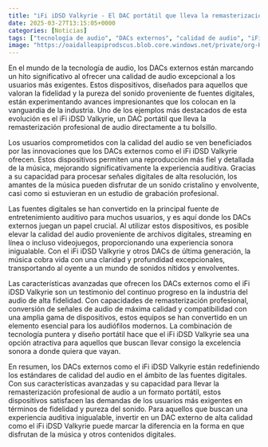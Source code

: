 ```yaml
---
title: "iFi iDSD Valkyrie - El DAC portátil que lleva la remasterización profesional de audio a tu bolsillo"
date: 2025-03-27T13:15:05+0000
categories: [Noticias]
tags: ["tecnología de audio", "DACs externos", "calidad de audio", "iFi iDSD Valkyrie", "fidelidad", "pureza del sonido", "remasterización profesional."]
image: "https://oaidalleapiprodscus.blob.core.windows.net/private/org-HKmKxpuNw3Y88lm4EBrIPq0n/user-ZwiCXOggLL8ZNNKE2g7rXFmV/img-PTPFZft0W7IBPNGUkBmfWMrD.png?st=2025-03-27T12%3A15%3A05Z&se=2025-03-27T14%3A15%3A05Z&sp=r&sv=2024-08-04&sr=b&rscd=inline&rsct=image/png&skoid=d505667d-d6c1-4a0a-bac7-5c84a87759f8&sktid=a48cca56-e6da-484e-a814-9c849652bcb3&skt=2025-03-27T08%3A02%3A43Z&ske=2025-03-28T08%3A02%3A43Z&sks=b&skv=2024-08-04&sig=ofeUOQ/6Th1GyaGmQedb5zfMFK6wN7YeKbvDeg2tmwY%3D"
---
```


En el mundo de la tecnología de audio, los DACs externos están marcando un hito significativo al ofrecer una calidad de audio excepcional a los usuarios más exigentes. Estos dispositivos, diseñados para aquellos que valoran la fidelidad y la pureza del sonido proveniente de fuentes digitales, están experimentando avances impresionantes que los colocan en la vanguardia de la industria. Uno de los ejemplos más destacados de esta evolución es el iFi iDSD Valkyrie, un DAC portátil que lleva la remasterización profesional de audio directamente a tu bolsillo.

Los usuarios comprometidos con la calidad del audio se ven beneficiados por las innovaciones que los DACs externos como el iFi iDSD Valkyrie ofrecen. Estos dispositivos permiten una reproducción más fiel y detallada de la música, mejorando significativamente la experiencia auditiva. Gracias a su capacidad para procesar señales digitales de alta resolución, los amantes de la música pueden disfrutar de un sonido cristalino y envolvente, casi como si estuvieran en un estudio de grabación profesional.

Las fuentes digitales se han convertido en la principal fuente de entretenimiento auditivo para muchos usuarios, y es aquí donde los DACs externos juegan un papel crucial. Al utilizar estos dispositivos, es posible elevar la calidad del audio proveniente de archivos digitales, streaming en línea o incluso videojuegos, proporcionando una experiencia sonora inigualable. Con el iFi iDSD Valkyrie y otros DACs de última generación, la música cobra vida con una claridad y profundidad excepcionales, transportando al oyente a un mundo de sonidos nítidos y envolventes.

Las características avanzadas que ofrecen los DACs externos como el iFi iDSD Valkyrie son un testimonio del continuo progreso en la industria del audio de alta fidelidad. Con capacidades de remasterización profesional, conversión de señales de audio de máxima calidad y compatibilidad con una amplia gama de dispositivos, estos equipos se han convertido en un elemento esencial para los audiófilos modernos. La combinación de tecnología puntera y diseño portátil hace que el iFi iDSD Valkyrie sea una opción atractiva para aquellos que buscan llevar consigo la excelencia sonora a donde quiera que vayan.

En resumen, los DACs externos como el iFi iDSD Valkyrie están redefiniendo los estándares de calidad del audio en el ámbito de las fuentes digitales. Con sus características avanzadas y su capacidad para llevar la remasterización profesional de audio a un formato portátil, estos dispositivos satisfacen las demandas de los usuarios más exigentes en términos de fidelidad y pureza del sonido. Para aquellos que buscan una experiencia auditiva inigualable, invertir en un DAC externo de alta calidad como el iFi iDSD Valkyrie puede marcar la diferencia en la forma en que disfrutan de la música y otros contenidos digitales.
    